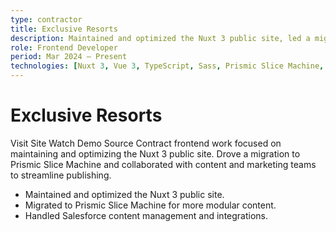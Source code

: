 ```yaml
---
type: contractor
title: Exclusive Resorts
description: Maintained and optimized the Nuxt 3 public site, led a migration to Prismic Slice Machine for more modular content workflows, and collaborated with content and marketing teams while handling Salesforce content integrations.
role: Frontend Developer
period: Mar 2024 – Present
technologies: [Nuxt 3, Vue 3, TypeScript, Sass, Prismic Slice Machine, Salesforce, Node.js, HTML5]
---
```


# Exclusive Resorts

<Grid cols="1" :md="3" v-if="links && (links.live || links.demo || links.repo)">
  <Btn v-if="links.live" :href="links.live" target="_blank" icon="i-heroicons-arrow-top-right-on-square" color="primary">Visit Site</Btn>
  <Btn v-if="links.demo" :href="links.demo" target="_blank" icon="i-heroicons-play" variant="soft">Watch Demo</Btn>
  <Btn v-if="links.repo" :href="links.repo" target="_blank" icon="i-heroicons-code-bracket" variant="soft">Source</Btn>
</Grid>

<Grid cols="1" :md="2" :lg="2">
  <Card title="Overview">
    Contract frontend work focused on maintaining and optimizing the Nuxt 3 public site. Drove a migration to Prismic Slice Machine and collaborated with content and marketing teams to streamline publishing.
  </Card>
  <Card title="Highlights">
    <ul>
      <li>Maintained and optimized the Nuxt 3 public site.</li>
      <li>Migrated to Prismic Slice Machine for more modular content.</li>
      <li>Handled Salesforce content management and integrations.</li>
    </ul>
  </Card>
</Grid>
